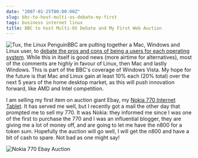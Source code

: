 ```yaml
---
date: "2007-01-25T00:00:00Z"
slug: bbc-to-host-multi-os-debate-my-first
tags: business internet linux
title: BBC to host Multi-OS Debate and My First Web Auction
---
```


![Tux, the Linux
Penguin](http://img111.imageshack.us/img111/7099/tuxcasefront7rw.jpg "Tux, the Linux Penguin")BBC
are putting together a Mac, Windows and Linux user, to [debate the pros
and cons of being a users for each operating
system](http://news.bbc.co.uk/2/hi/technology/6288119.stm "Mac Linux and Windows Debate").
While this in itself is good news (more airtime for alternatives), most
of the comments are highly in favour of Linux, then Mac and lastly
Windows. This is part of the BBC's coverage of Windows Vista. My hope
for the future is that Mac and Linux gain at least 10% each (20% total)
over the next 5 years of the home desktop market, as this will push
innovation forward, like AMD and Intel competition.  
  
I am selling my first item on auction giant Ebay, my [Nokia 770 Internet
Tablet](http://cgi.ebay.ie/ws/eBayISAPI.dll?ViewItem&rd=1&item=270082923964&ssPageName=STRK:MESE:IT&ih=017 "Nokia 770 Ebay auction").
It has served me well, but I recently got a mail the other day that
prompted me to sell my 770. It was Nokia: they informed me since I was
one of the first to purchase the 770 and I was an influential blogger,
they are giving me a lot of money off, and are going to let me have the
n800 for a token sum. Hopefully the auction will go well, I will get the
n800 and have a bit of cash to spare. Not bad as one might say!  
  
![Nokia 770 Ebay
Auction](http://img78.imageshack.us/img78/3627/132417fy.jpg "Nokia 770 Ebay Auction")
